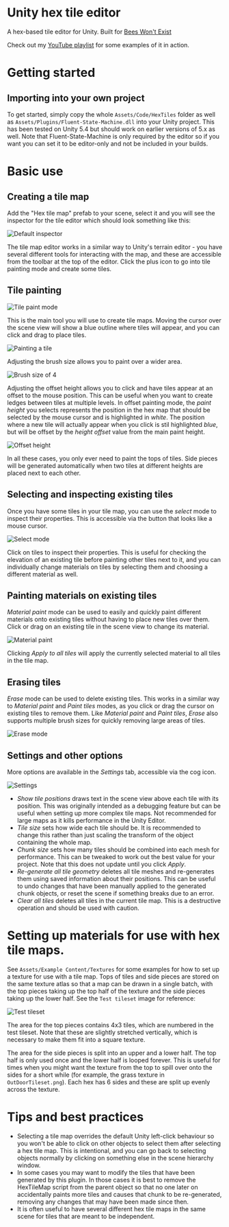 # Unity hex tile editor

A hex-based tile editor for Unity. Built for [Bees Won't Exist](http://honeyvalegames.com/bees-wont-exist/)

Check out my [YouTube playlist](https://www.youtube.com/playlist?list=PLvydZeK3xG9hFWaunAdrvl7W_ExOquTcA) for some examples of it in action.

# Getting started
## Importing into your own project
To get started, simply copy the whole `Assets/Code/HexTiles` folder as well as `Assets/Plugins/Fluent-State-Machine.dll` into your Unity project. This has been tested on Unity 5.4 but should work on earlier versions of 5.x as well. Note that Fluent-State-Machine is only required by the editor so if you want you can set it to be editor-only and not be included in your builds.

# Basic use
## Creating a tile map
Add the "Hex tile map" prefab to your scene, select it and you will see the inspector for the tile editor which should look something like this:

![Default inspector](Documentation/Default-inspector.png)

The tile map editor works in a similar way to Unity's terrain editor - you have several different tools for interacting with the map, and these are accessible from the toolbar at the top of the editor. Click the plus icon to go into tile painting mode and create some tiles.

## Tile painting

![Tile paint mode](Documentation/Tile-paint.png)

This is the main tool you will use to create tile maps. Moving the cursor over the scene view will show a blue outline where tiles will appear, and you can click and drag to place tiles. 

![Painting a tile](Documentation/Tile-paint-scene.png)

Adjusting the brush size allows you to paint over a wider area. 

![Brush size of 4](Documentation/brush-size.png)

Adjusting the offset height allows you to click and have tiles appear at an offset to the mouse position. This can be useful when you want to create ledges between tiles at multiple levels. In offset painting mode, the _paint height_ you selects represents the position in the hex map that should be selected by the mouse cursor and is highlighted in _white_. The position where a new tile will actually appear when you click is stil highlighted _blue_, but will be offset by the _height offset_ value from the main paint height. 

![Offset height](Documentation/Offset-height.png)

In all these cases, you only ever need to paint the tops of tiles. Side pieces will be generated automatically when two tiles at different heights are placed next to each other. 

## Selecting and inspecting existing tiles

Once you have some tiles in your tile map, you can use the _select_ mode to inspect their properties. This is accessible via the button that looks like a mouse cursor.

![Select mode](Documentation/Select-mode.png)

Click on tiles to inspect their properties. This is useful for checking the elevation of an existing tile before painting other tiles next to it, and you can individually change materials on tiles by selecting them and choosing a different material as well.

##  Painting materials on existing tiles
_Material paint_ mode can be used to easily and quickly paint different materials onto existing tiles without having to place new tiles over them. Click or drag on an existing tile in the scene view to change its material.

![Material paint](Documentation/Material-paint.png)

Clicking _Apply to all tiles_ will apply the currently selected material to all tiles in the tile map.

## Erasing tiles
_Erase_ mode can be used to delete existing tiles. This works in a similar way to _Material paint_ and _Paint tiles_ modes, as you click or drag the cursor on existing tiles to remove them. Like _Material paint_ and _Paint tiles_, _Erase_ also supports multiple brush sizes for quickly removing large areas of tiles. 

![Erase mode](Documentation/Erase.png)

## Settings and other options
More options are available in the _Settings_ tab, accessible via the cog icon.

![Settings](Documentation/Settings.png)

 - _Show tile positions_ draws text in the scene view above each tile with its position. This was originally intended as a debugging feature but can be useful when setting up more complex tile maps. Not recommended for large maps as it kills performance in the Unity Editor. 
 - _Tile size_ sets how wide each tile should be. It is recommended to change this rather than just scaling the transform of the object containing the whole map. 
 - _Chunk size_ sets how many tiles should be combined into each mesh for performance. This can be tweaked to work out the best value for your project. Note that this does not update until you click _Apply_.
 - _Re-generate all tile geometry_ deletes all tile meshes and re-generates them using saved information about their positions. This can be useful to undo changes that have been manually applied to the generated chunk objects, or reset the scene if something breaks due to an error.
 - _Clear all tiles_ deletes all tiles in the current tile map. This is a destructive operation and should be used with caution. 

# Setting up materials for use with hex tile maps.
See `Assets/Example Content/Textures` for some examples for how to set up a texture for use with a tile map. Tops of tiles and side pieces are stored on the same texture atlas so that a map can be drawn in a single batch, with the top pieces taking up the top half of the texture and the side pieces taking up the lower half. See the `Test tileset` image for reference:

![Test tileset](Assets/Example%20Content/Textures/Test%20tileset.png)

The area for the top pieces contains 4x3 tiles, which are numbered in the test tileset. Note that these are slightly stretched vertically, which is necessary to make them fit into a square texture. 

The area for the side pieces is split into an upper and a lower half. The top half is only used once and the lower half is looped forever. This is useful for times when you might want the texture from the top to spill over onto the sides for a short while (for example, the grass texture in `OutDoorTileset.png`). Each hex has 6 sides and these are split up evenly across the texture.

# Tips and best practices
 - Selecting a tile map overrides the default Unity left-click behaviour so you won't be able to click on other objects to select them after selecting a hex tile map. This is intentional, and you can go back to selecting objects normally by clicking on something else in the scene hierarchy window.
 - In some cases you may want to modify the tiles that have been generated by this plugin. In those cases it is best to remove the HexTileMap script from the parent object so that no one later on accidentally paints more tiles and causes that chunk to be re-generated, removing any changes that may have been made since then.
 - It is often useful to have several different hex tile maps in the same scene for tiles that are meant to be independent.